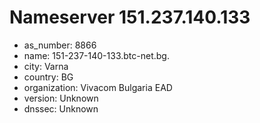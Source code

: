 # Nameserver 151.237.140.133

* as_number: 8866
* name: 151-237-140-133.btc-net.bg.
* city: Varna
* country: BG
* organization: Vivacom Bulgaria EAD
* version: Unknown
* dnssec: Unknown
